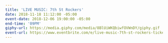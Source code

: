 ```yaml
---
title: 'LIVE MUSIC: 7th St Rockers'
date: 2018-11-18 11:12:00 -05:00
event-date: 2018-12-06 19:00:00 -05:00
end-time: '09PM'
giphy-url: https://media.giphy.com/media/8BlUiWKQbiwfOVWnDY/giphy.gif
event-url: https://www.eventbrite.com/e/live-music-7th-st-rockers-tickets-52779727586
---
```


